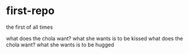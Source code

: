 # first-repo
the first of all times

what does the chola want?
what she wants is to be kissed
what does the chola want?
what she wants is to be hugged
